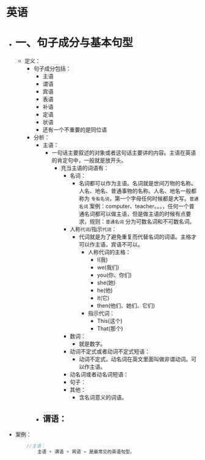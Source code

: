 # 英语
- # 一、句子成分与基本句型
    - 定义：
        - 句子成分包括：
            - 主语
            - 谓语
            - 宾语
            - 表语
            - 补语
            - 定语
            - 状语
            - 还有一个不重要的是同位语
        - 分析：
            - 主语：
                - 一句话主要叙述的对象或者这句话主要讲的内容。主语在英语的肯定句中，一般就是放开头。
                    - 充当主语的词语有：
                        - 名词：
                            - 名词都可以作为主语。名词就是世间万物的名称。人名、地名、普通事物的名称。人名、地名一般都称为 `专有名词`，第一个字母任何时候都是大写。`普通名词` 案例：computer、teacher。。。，任何一个普通名词都可以做主语，但是做主语的时候有点要求，规则：`普通名词` 分为可数名词和不可数名词。
                        - 人称`代词`/指示`代词`：
                            - 代词就是为了避免重复而代替名词的词语。主格才可以作主语，宾语不可以。
                                - 人称代词的主格：
                                    - I(我)
                                    - we(我们)
                                    - you(你、你们)
                                    - she(她)
                                    - he(他)
                                    - it(它)
                                    - then(他们、她们、它们)
                                - 指示代词：
                                    - This(这个)
                                    - That(那个)
                        - 数词：
                            - 就是数字。
                        - 动词不定式或者动词不定式短语：
                            - 动词不定式，动名词在英文里面叫做非谓动词。可以作主语。
                        - 动名词或者动名词短语：
                        - 句子：
                        - 其他：
                            - 含名词意义的词语。
            - 谓语：
                - 
- 案例：
    ```java
        //主语：
            主语 + 谓语 + 宾语 = 是最常见的英语句型。

    ```
